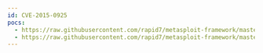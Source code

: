 ```yaml
---
id: CVE-2015-0925
pocs:
  - https://raw.githubusercontent.com/rapid7/metasploit-framework/master/modules/exploits/windows/local/ipass_launch_app.rb
  - https://raw.githubusercontent.com/rapid7/metasploit-framework/master/modules/exploits/windows/smb/ipass_pipe_exec.rb
---
```


